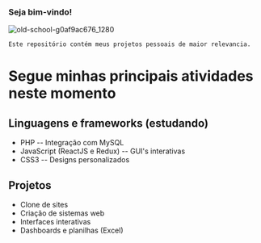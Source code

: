 ### Seja bim-vindo!

![old-school-g0af9ac676_1280](https://user-images.githubusercontent.com/90357170/168913766-6aa5e297-236c-4d52-ba7d-b52f31313c65.png)

```
Este repositório contém meus projetos pessoais de maior relevancia.
```
# Segue minhas principais atividades neste momento

## Linguagens e frameworks (estudando)

- PHP
-- Integração com MySQL
- JavaScript (ReactJS e Redux)
-- GUI's interativas
- CSS3
-- Designs personalizados

## Projetos

- Clone de sites
- Criação de sistemas web
- Interfaces interativas
- Dashboards e planilhas (Excel)
